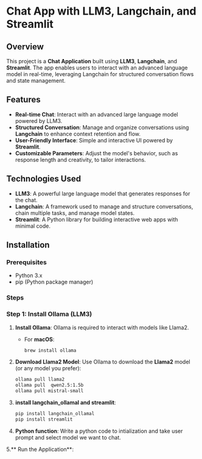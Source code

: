 # Chat App with LLM3, Langchain, and Streamlit


## Overview

This project is a **Chat Application** built using **LLM3**, **Langchain**, and **Streamlit**. The app enables users to interact with an advanced language model in real-time, leveraging Langchain for structured conversation flows and state management.

## Features

- **Real-time Chat**: Interact with an advanced large language model powered by LLM3.
- **Structured Conversation**: Manage and organize conversations using **Langchain** to enhance context retention and flow.
- **User-Friendly Interface**: Simple and interactive UI powered by **Streamlit**.
- **Customizable Parameters**: Adjust the model's behavior, such as response length and creativity, to tailor interactions.

## Technologies Used

- **LLM3**: A powerful large language model that generates responses for the chat.
- **Langchain**: A framework used to manage and structure conversations, chain multiple tasks, and manage model states.
- **Streamlit**: A Python library for building interactive web apps with minimal code.

## Installation

### Prerequisites

- Python 3.x
- pip (Python package manager)

### Steps

### Step 1: Install Ollama (LLM3)

1. **Install Ollama**:
   Ollama is required to interact with models like Llama2.

   - For **macOS**:
     ```bash
     brew install ollama
     ```

2. **Download Llama2 Model**:
   Use Ollama to download the **Llama2** model (or any model you prefer):

   ```bash
   ollama pull llama2
   ollama pull  qwen2.5:1.5b
   ollama pull mistral-small

   ```

3. **install langchain_ollamal and streamlit**:

   ```bash
   pip install langchain_ollamal
   pip install streamlit

   ```

4. **Python function**:
   Write a python code to intialization and take user prompt and select model we want to chat.

5.** Run the Application**:
